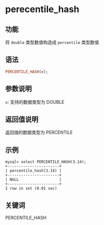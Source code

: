 # perecentile_hash

## 功能

将 `double` 类型数值构造成 `percentile` 类型数值

## 语法

```Haskell
PERCENTILE_HASH(x);
```

## 参数说明

`x`: 支持的数据类型为 DOUBLE

## 返回值说明

返回值的数据类型为 PERCENTILE

## 示例

```Plain Text
mysql> select PERCENTILE_HASH(3.14);
+-----------------------+
| percentile_hash(3.14) |
+-----------------------+
| NULL                  |
+-----------------------+
1 row in set (0.01 sec)
```

## 关键词

PERCENTILE_HASH
